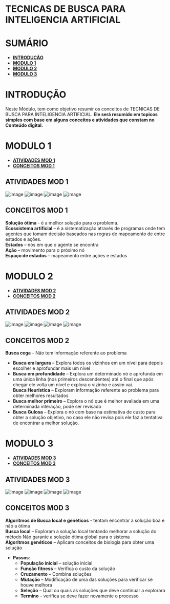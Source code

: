 # TECNICAS DE BUSCA PARA INTELIGENCIA ARTIFICIAL

# SUMÁRIO

- **[INTRODUÇÃO](#introdução)**
- **[MODULO 1](#modulo-1)**
- **[MODULO 2](#modulo-2)**
- **[MODULO 3](#modulo-3)**


# INTRODUÇÃO
Neste Módulo, tem como objetivo resumir os conceitos de TECNICAS DE BUSCA PARA INTELIGENCIA ARTIFICIAL.
**Ele será resumido em topicos simples com base em alguns conceitos e atividades que constam no Conteúdo digital.**

# MODULO 1
- **[ATIVIDADES MOD 1](#atividades-mod-1)**
- **[CONCEITOS MOD 1](#conceitos-mod-1)**

## ATIVIDADES MOD 1
![image](https://user-images.githubusercontent.com/100146657/164535806-98c46970-8fba-4ded-ad72-738f728b1f47.png)
![image](https://user-images.githubusercontent.com/100146657/164535816-2e3a7f9d-35e2-424b-8acc-c454103b0989.png)
![image](https://user-images.githubusercontent.com/100146657/164535825-7a25fc57-4f53-427c-b864-f7cfc5aa62ec.png)
![image](https://user-images.githubusercontent.com/100146657/164535833-5f03d2a2-5219-445b-8891-21414c52125b.png)

## CONCEITOS MOD 1
**Solução ótima** -  é a melhor solução para o problema.<br>
**Ecossistema artificial** – é a sistematização através de programas onde tem agentes que tomam decisão baseados nas regras de mapeamento de entre estados e ações.<br>
**Estados** – nós em que o agente se encontra<br>
**Ação** – movimento para o próximo nó<br>
**Espaço de estados** – mapeamento entre ações e estados<br>

# MODULO 2
- **[ATIVIDADES MOD 2](#atividades-mod-2)**
- **[CONCEITOS MOD 2](#conceitos-mod-2)**

## ATIVIDADES MOD 2
![image](https://user-images.githubusercontent.com/100146657/164536172-f5aea2d2-8b24-46c3-8265-129c836339fc.png)
![image](https://user-images.githubusercontent.com/100146657/164536182-985371ac-e9eb-4f06-8c11-a76d1ec9eec7.png)
![image](https://user-images.githubusercontent.com/100146657/164536187-38b7f0d8-6355-4768-a5e2-be97be937974.png)
![image](https://user-images.githubusercontent.com/100146657/164536198-b5b5d1cf-29af-4887-8aad-455fc1f96f39.png)

## CONCEITOS MOD 2

**Busca cega** – Não tem informação referente ao problema
- **Busca em largura** – Explora todos os vizinhos em um nível para depois escolher e aprofundar mais um nível
- **Busca em profundidade** – Explora um determinado nó e aprofunda em uma única linha (nos primeiros descendentes) até o final que após chegar ele volta um nível e explora o vizinho e assim vai.<br>
**Busca Heurística** – Exploram informação referente ao problema para obter melhores resultados<br>
- **Busca melhor primeiro** – Explora o nó que é melhor avaliada em uma determinada interação, pode ser revisado<br>
- **Busca Gulosa** – Explora o nó com base na estimativa de custo para obter a solução objetivo, no caso ele não revisa pois ele faz a tentativa de encontrar a melhor solução.<br>


# MODULO 3
- **[ATIVIDADES MOD 3](#atividades-mod-3)**
- **[CONCEITOS MOD 3](#conceitos-mod-3)**

## ATIVIDADES MOD 3
![image](https://user-images.githubusercontent.com/100146657/164536415-403dfc87-cdd1-4862-9cdf-708c29dc664d.png)
![image](https://user-images.githubusercontent.com/100146657/164536423-2bcffffb-8eec-4a29-9ca0-5125d1deec98.png)
![image](https://user-images.githubusercontent.com/100146657/164536439-fd9ef745-037e-440b-9c60-d6aab9d80e62.png)
![image](https://user-images.githubusercontent.com/100146657/164536444-d2991263-e133-46e0-9731-5e4592bd79a3.png)


## CONCEITOS MOD 3
**Algoritmos de Busca local  e genéticos** - tentam encontrar a solução boa e não a ótima<br>
**Busca local** – Exploram a solução local tentando melhorar a solução do método
Não garante a solução ótima global para o sistema<br>
**Algoritmos genéticos** – Aplicam conceitos de biologia para obter uma solução
- **Passos**:
  - **População inicial** – solução inicial
  - **Função fitness** – Verifica o custo da solução
  - **Cruzamento** – Combina soluções
  - **Mutação** – Modificação de uma das soluções para verificar se houve melhora
  - **Seleção** – Qual ou quais as soluções que deve continuar a explorara
  - **Termino** – verifica se deve fazer novamente o processo<br>



